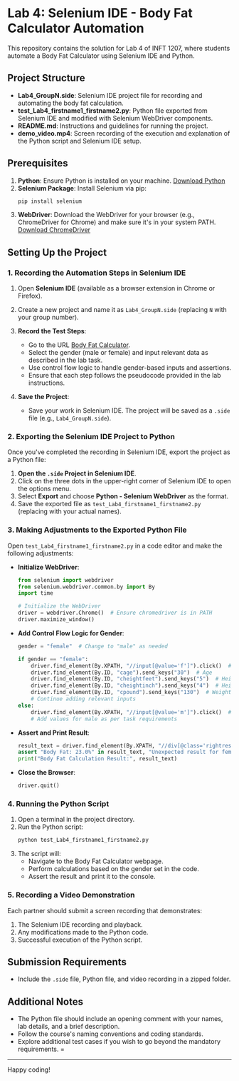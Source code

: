 
# Lab 4: Selenium IDE - Body Fat Calculator Automation

This repository contains the solution for Lab 4 of INFT 1207, where students automate a Body Fat Calculator using Selenium IDE and Python.

## Project Structure

- **Lab4_GroupN.side**: Selenium IDE project file for recording and automating the body fat calculation.
- **test_Lab4_firstname1_firstname2.py**: Python file exported from Selenium IDE and modified with Selenium WebDriver components.
- **README.md**: Instructions and guidelines for running the project.
- **demo_video.mp4**: Screen recording of the execution and explanation of the Python script and Selenium IDE setup.

## Prerequisites

1. **Python**: Ensure Python is installed on your machine. [Download Python](https://www.python.org/downloads/)
2. **Selenium Package**: Install Selenium via pip:
   ```bash
   pip install selenium
   ```
3. **WebDriver**: Download the WebDriver for your browser (e.g., ChromeDriver for Chrome) and make sure it's in your system PATH. [Download ChromeDriver](https://sites.google.com/chromium.org/driver/)

## Setting Up the Project

### 1. Recording the Automation Steps in Selenium IDE

1. Open **Selenium IDE** (available as a browser extension in Chrome or Firefox).
2. Create a new project and name it as `Lab4_GroupN.side` (replacing `N` with your group number).
3. **Record the Test Steps**:
   - Go to the URL [Body Fat Calculator](https://www.calculator.net/body-fat-calculator.html).
   - Select the gender (male or female) and input relevant data as described in the lab task.
   - Use control flow logic to handle gender-based inputs and assertions.
   - Ensure that each step follows the pseudocode provided in the lab instructions.

4. **Save the Project**:
   - Save your work in Selenium IDE. The project will be saved as a `.side` file (e.g., `Lab4_GroupN.side`).

### 2. Exporting the Selenium IDE Project to Python

Once you've completed the recording in Selenium IDE, export the project as a Python file:

1. **Open the `.side` Project in Selenium IDE**.
2. Click on the three dots in the upper-right corner of Selenium IDE to open the options menu.
3. Select **Export** and choose **Python - Selenium WebDriver** as the format.
4. Save the exported file as `test_Lab4_firstname1_firstname2.py` (replacing with your actual names).

### 3. Making Adjustments to the Exported Python File

Open `test_Lab4_firstname1_firstname2.py` in a code editor and make the following adjustments:

- **Initialize WebDriver**:
  ```python
  from selenium import webdriver
  from selenium.webdriver.common.by import By
  import time

  # Initialize the WebDriver
  driver = webdriver.Chrome()  # Ensure chromedriver is in PATH
  driver.maximize_window()
  ```
- **Add Control Flow Logic for Gender**:
  ```python
  gender = "female"  # Change to "male" as needed

  if gender == "female":
      driver.find_element(By.XPATH, "//input[@value='f']").click()  # Select female
      driver.find_element(By.ID, "cage").send_keys("30")  # Age
      driver.find_element(By.ID, "cheightfeet").send_keys("5")  # Height in feet
      driver.find_element(By.ID, "cheightinch").send_keys("4")  # Height in inches
      driver.find_element(By.ID, "cpound").send_keys("130")  # Weight in pounds
      # Continue adding relevant inputs
  else:
      driver.find_element(By.XPATH, "//input[@value='m']").click()  # Select male
      # Add values for male as per task requirements
  ```

- **Assert and Print Result**:
  ```python
  result_text = driver.find_element(By.XPATH, "//div[@class='rightresult']").text
  assert "Body Fat: 23.0%" in result_text, "Unexpected result for female"
  print("Body Fat Calculation Result:", result_text)
  ```

- **Close the Browser**:
  ```python
  driver.quit()
  ```

### 4. Running the Python Script

1. Open a terminal in the project directory.
2. Run the Python script:
   ```bash
   python test_Lab4_firstname1_firstname2.py
   ```
3. The script will:
   - Navigate to the Body Fat Calculator webpage.
   - Perform calculations based on the gender set in the code.
   - Assert the result and print it to the console.

### 5. Recording a Video Demonstration

Each partner should submit a screen recording that demonstrates:
1. The Selenium IDE recording and playback.
2. Any modifications made to the Python code.
3. Successful execution of the Python script.

## Submission Requirements

- Include the `.side` file, Python file, and video recording in a zipped folder.


## Additional Notes

- The Python file should include an opening comment with your names, lab details, and a brief description.
- Follow the course's naming conventions and coding standards.
- Explore additional test cases if you wish to go beyond the mandatory requirements.
=
---

Happy coding!
